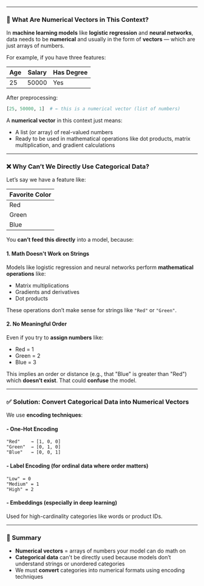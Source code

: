 
---

### 🔢 What Are **Numerical Vectors** in This Context?

In **machine learning models** like **logistic regression** and **neural networks**, data needs to be **numerical** and usually in the form of **vectors** — which are just arrays of numbers.

For example, if you have three features:

| Age | Salary | Has Degree |
|-----|--------|------------|
| 25  | 50000  | Yes        |

After preprocessing:
```python
[25, 50000, 1]  # ← this is a numerical vector (list of numbers)
```

A **numerical vector** in this context just means:
- A list (or array) of real-valued numbers
- Ready to be used in mathematical operations like dot products, matrix multiplication, and gradient calculations

---

### ❌ Why Can’t We Directly Use **Categorical Data**?

Let’s say we have a feature like:

| Favorite Color |
|----------------|
| Red            |
| Green          |
| Blue           |

You **can’t feed this directly** into a model, because:

#### 1. **Math Doesn't Work on Strings**
Models like logistic regression and neural networks perform **mathematical operations** like:
- Matrix multiplications
- Gradients and derivatives
- Dot products

These operations don’t make sense for strings like `"Red"` or `"Green"`.

#### 2. **No Meaningful Order**
Even if you try to **assign numbers** like:
- Red = 1
- Green = 2
- Blue = 3

This implies an order or distance (e.g., that "Blue" is greater than "Red") which **doesn’t exist**. That could **confuse** the model.

---

### ✅ Solution: Convert Categorical Data into Numerical Vectors

We use **encoding techniques**:

#### - One-Hot Encoding
```text
"Red"    → [1, 0, 0]
"Green"  → [0, 1, 0]
"Blue"   → [0, 0, 1]
```

#### - Label Encoding (for ordinal data where order matters)
```text
"Low" = 0
"Medium" = 1
"High" = 2
```

#### - Embeddings (especially in deep learning)
Used for high-cardinality categories like words or product IDs.

---

### 🚀 Summary

- **Numerical vectors** = arrays of numbers your model can do math on
- **Categorical data** can't be directly used because models don’t understand strings or unordered categories
- We must **convert** categories into numerical formats using encoding techniques

